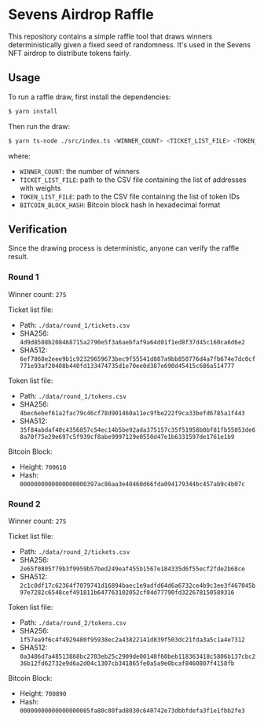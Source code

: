 # Sevens Airdrop Raffle

This repository contains a simple raffle tool that draws winners deterministically given a fixed seed of randomness. It's used in the Sevens NFT airdrop to distribute tokens fairly.

## Usage

To run a raffle draw, first install the dependencies:

```sh
$ yarn install
```

Then run the draw:

```sh
$ yarn ts-node ./src/index.ts <WINNER_COUNT> <TICKET_LIST_FILE> <TOKEN_LIST_FILE> <BITCOIN_BLOCK_HASH>
```

where:

- `WINNER_COUNT`: the number of winners
- `TICKET_LIST_FILE`: path to the CSV file containing the list of addresses with weights
- `TOKEN_LIST_FILE`: path to the CSV file containing the list of token IDs
- `BITCOIN_BLOCK_HASH`: Bitcoin block hash in hexadecimal format

## Verification

Since the drawing process is deterministic, anyone can verify the raffle result.

### Round 1

Winner count: `275`

Ticket list file:

- Path: `./data/round_1/tickets.csv`
- SHA256: `4d9d8508b208468715a2790e5f3a6aebfaf9a64d01f1ed8f37d45c160ca6d6e2`
- SHA512: `6ef7868e2eee9b1c92329659673bec9f55541d887a9bb850776d4a7fb674e7dc0cf771e93af20408b440fd133474735d1e70ee0d387e690d45415c686a514777`

Token list file:

- Path: `./data/round_1/tokens.csv`
- SHA256: `4bec6ebef61a2fac79c46cf78d901460a11ec9fbe222f9ca33befd6785a1f443`
- SHA512: `35f84abdaf40c4356857c54ec14b5be92ada375157c35f51958b0bf81fb55053de68a70f75e29e697c5f939cf8abe9997129e0550d47e1b6331597de1761e1b9`

Bitcoin Block:

- Height: `700610`
- Hash: `0000000000000000000397ac86aa3e40460d66fda094179344bc457ab9c4b07c`

### Round 2

Winner count: `275`

Ticket list file:

- Path: `./data/round_2/tickets.csv`
- SHA256: `2e65f0805f79b3f9959b57bed249eaf455b1567e184335d6f55ecf2fde2b68ce`
- SHA512: `2c1c0df17c62364f7079741d16894baec1e9adfd64d6a6732ce4b9c3ee3f467045b97e7282c6548cef491811b647763102052cf04d77790fd322678150589316`

Token list file:

- Path: `./data/round_2/tokens.csv`
- SHA256: `1f57ea9f6c4f4929480f95938ec2a43822141d839f503dc21fda3a5c1a4e7312`
- SHA512: `0a3486d7a48513868bc2703eb25c2909de00148f60beb118363418c5806b137cbc236b12fd62732e9d6a2d04c1307cb341865fe0a5a9e0bcaf8460807f4158fb`

Bitcoin Block:

- Height: `700890`
- Hash: `00000000000000000005fa80c80fad8030c640742e73dbbfdefa3f1e1fbb2fe3`
